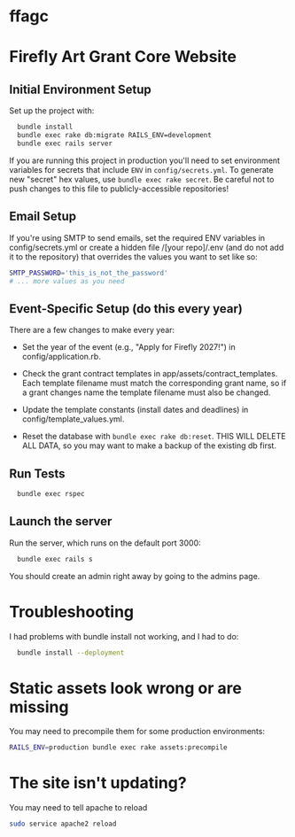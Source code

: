 ffagc
=====

# Firefly Art Grant Core Website

## Initial Environment Setup

Set up the project with:

```sh
  bundle install
  bundle exec rake db:migrate RAILS_ENV=development
  bundle exec rails server
```

If you are running this project in production you'll need to set environment variables for secrets that include `ENV` in `config/secrets.yml`.  To generate new "secret" hex values, use `bundle exec rake secret`.  Be careful not to push changes to this file to publicly-accessible repositories!

## Email Setup

If you're using SMTP to send emails, set the required ENV variables in config/secrets.yml or create a hidden file /[your repo]/.env (and do not add it to the repository) that overrides the values you want to set like so:

```sh
SMTP_PASSWORD='this_is_not_the_password'
# ... more values as you need
```

## Event-Specific Setup (do this every year)

There are a few changes to make every year:

* Set the year of the event (e.g., "Apply for Firefly 2027!") in config/application.rb.

* Check the grant contract templates in app/assets/contract_templates.  Each template filename
must match the corresponding grant name, so if a grant changes name the template filename must
also be changed.

* Update the template constants (install dates and deadlines) in config/template_values.yml.

* Reset the database with `bundle exec rake db:reset`. THIS WILL DELETE ALL DATA, so you may want to make a backup of the existing db first.

## Run Tests

```sh
  bundle exec rspec
```

## Launch the server

Run the server, which runs on the default port 3000:

```sh
  bundle exec rails s
```

You should create an admin right away by going to the admins page.

# Troubleshooting

I had problems with bundle install not working, and I had to do:

```sh
  bundle install --deployment
```

# Static assets look wrong or are missing

You may need to precompile them for some production environments:

```sh
RAILS_ENV=production bundle exec rake assets:precompile
```

# The site isn't updating?

You may need to tell apache to reload

```sh
sudo service apache2 reload
```
